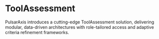 # ToolAssessment
PulsarAxis introduces a cutting-edge ToolAssessment solution, delivering modular, data-driven architectures with role-tailored access and adaptive criteria refinement frameworks.
